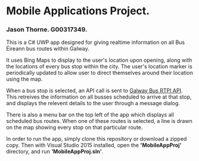 # Mobile Applications Project. #

### Jason Thorne. G00317349. ###

This is a C# UWP app designed for giving realtime information on all Bus Éireann bus routes within Galway. 

It uses Bing Maps to display to the user's location upon opening, along with the locations of every bus stop within the city. The user's location marker is periodically updated to allow user to direct themselves around their location using the map. 

When a bus stop is selected, an API call is sent to [Galway Bus RTPI API](https://github.com/appsandwich/galwaybus#galway-bus-rtpi-api). This retreives the information on all busses scheduled to arrive at that stop, and displays the relevent details to the user through a message dialog. 

There is also a menu bar on the top left of the app which displays all scheduled bus routes. When one of these routes is selected, a line is drawn on the map showing every stop on that particular route. 

In order to run the app, simply clone this repository or download a zipped copy. Then with Visual Studio 2015 installed, open the **'MobileAppProj'** directory, and run **'MobileAppProj.sln'**. 



